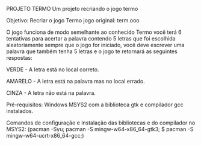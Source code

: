 PROJETO TERMO
Um projeto recriando o jogo termo




Objetivo: Recriar o jogo Termo
jogo original: term.ooo

  O jogo funciona de modo semelhante ao conhecido Termo
você terá 6 tentativas para acertar a palavra contendo 5 letras que foi escolhida aleatoriamente sempre que o jogo for iniciado,
você deve escrever uma palavra que também tenha 5 letras e o jogo te retornará as seguintes respostas:

VERDE - A letra está no local correto.

AMARELO - A letra está na palavra mas no local errado.

CINZA - A letra não está na palavra.

Pré-requisitos:
Windows
MSYS2 com a biblioteca gtk e compilador gcc instalados.

Comandos de configuração e instalação das bibliotecas e do compilador no MSYS2:
(pacman -Syu; 
pacman -S mingw-w64-x86_64-gtk3;
$ pacman -S mingw-w64-ucrt-x86_64-gcc;)

